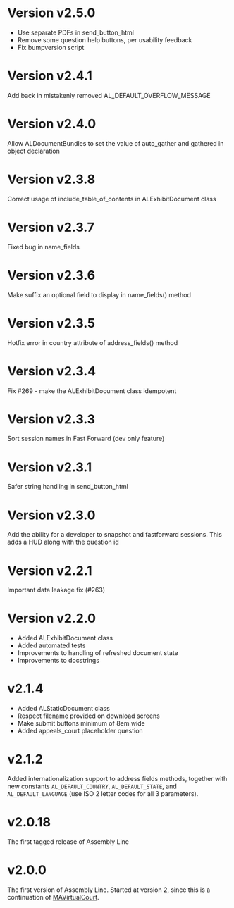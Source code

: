 # Version v2.5.0

* Use separate PDFs in send_button_html
* Remove some question help buttons, per usability feedback
* Fix bumpversion script

# Version v2.4.1

Add back in mistakenly removed AL_DEFAULT_OVERFLOW_MESSAGE

# Version v2.4.0

Allow ALDocumentBundles to set the value of auto_gather and gathered in object declaration

# Version v2.3.8

Correct usage of include_table_of_contents in ALExhibitDocument class

# Version v2.3.7

Fixed bug in name_fields

# Version v2.3.6

Make suffix an optional field to display in name_fields() method

# Version v2.3.5

Hotfix error in country attribute of address_fields() method

# Version v2.3.4

Fix #269 - make the ALExhibitDocument class idempotent

# Version v2.3.3

Sort session names in Fast Forward (dev only feature)

# Version v2.3.1

Safer string handling in send_button_html

# Version v2.3.0

Add the ability for a developer to snapshot and fastforward sessions. This adds a HUD along with the question id

# Version v2.2.1

Important data leakage fix (#263)

# Version v2.2.0

* Added ALExhibitDocument class
* Added automated tests
* Improvements to handling of refreshed document state
* Improvements to docstrings

# v2.1.4
* Added ALStaticDocument class
* Respect filename provided on download screens
* Make submit buttons minimum of 8em wide
* Added appeals_court placeholder question

# v2.1.2
Added internationalization support to address fields methods, together with new constants `AL_DEFAULT_COUNTRY`, `AL_DEFAULT_STATE`, and `AL_DEFAULT_LANGUAGE` (use ISO 2 letter codes for all 3 parameters).

# v2.0.18

The first tagged release of Assembly Line

# v2.0.0

The first version of Assembly Line. Started at version 2, since this is a continuation of [MAVirtualCourt](https://github.com/SuffolkLITLab/MAVirtualCourt).
